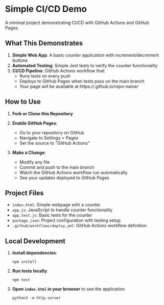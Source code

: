 # Simple CI/CD Demo

A minimal project demonstrating CI/CD with GitHub Actions and GitHub Pages.

## What This Demonstrates

1. **Simple Web App**: A basic counter application with increment/decrement buttons
2. **Automated Testing**: Simple Jest tests to verify the counter functionality
3. **CI/CD Pipeline**: GitHub Actions workflow that:
   - Runs tests on every push
   - Deploys to GitHub Pages when tests pass on the main branch
   - Your page will be available at https://<your-username>.github.io/repo-name/

## How to Use

1. **Fork or Clone this Repository**

2. **Enable GitHub Pages**:
   - Go to your repository on GitHub
   - Navigate to Settings > Pages
   - Set the source to "GitHub Actions"

3. **Make a Change**:
   - Modify any file
   - Commit and push to the main branch
   - Watch the GitHub Actions workflow run automatically
   - See your updates deployed to GitHub Pages

## Project Files

- `index.html`: Simple webpage with a counter
- `app.js`: JavaScript to handle counter functionality
- `app.test.js`: Basic tests for the counter
- `package.json`: Project configuration with testing setup
- `.github/workflows/deploy.yml`: GitHub Actions workflow definition

## Local Development

1. **Install dependencies**:
   ```
   npm install
   ```

2. **Run tests locally**:
   ```
   npm test
   ```

3. **Open `index.html` in your browser** to see the application
   ```
   python3 -m http.server
   ```